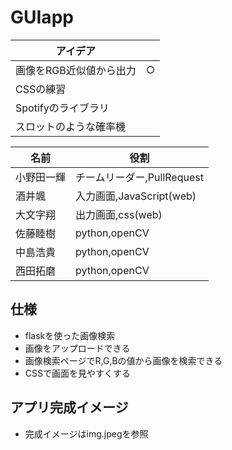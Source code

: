 # GUIapp
| アイデア ||
| -------- | --- |
| 画像をRGB近似値から出力 | ○ |
| CSSの練習 ||
| Spotifyのライブラリ ||
| スロットのような確率機 ||

| 名前 | 役割 |
|-----|-----|
| 小野田一輝 | チームリーダー,PullRequest |
| 酒井颯 | 入力画面,JavaScript(web) |
| 大文字翔 | 出力画面,css(web) |
| 佐藤睦樹 | python,openCV |
| 中島浩貴 | python,openCV |
| 西田拓磨 | python,openCV |

## 仕様
- flaskを使った画像検索
- 画像をアップロードできる
- 画像検索ページでR,G,Bの値から画像を検索できる
- CSSで画面を見やすくする

## アプリ完成イメージ
- 完成イメージはimg.jpegを参照